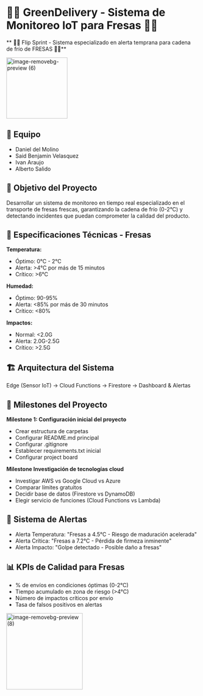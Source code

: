 # 🍓🍓 GreenDelivery - Sistema de Monitoreo IoT para Fresas 🍓🍓

** 🍓🍓 Flip Sprint - Sistema especializado en alerta temprana para cadena de frío de FRESAS 🍓🍓**



<img width="160" height="160" alt="image-removebg-preview (6)" src="https://github.com/user-attachments/assets/cea6e707-46e4-4d88-b908-767734b29b02" />




## 👥 Equipo
- Daniel del Molino
- Said Benjamin Velasquez  
- Ivan Araujo
- Alberto Salido

## 🎯 Objetivo del Proyecto
Desarrollar un sistema de monitoreo en tiempo real especializado en el transporte de fresas frescas, garantizando la cadena de frío (0-2°C) y detectando incidentes que puedan comprometer la calidad del producto.

## 🍓 Especificaciones Técnicas - Fresas

**Temperatura:**
- Óptimo: 0°C - 2°C
- Alerta: >4°C por más de 15 minutos
- Crítico: >6°C

**Humedad:**
- Óptimo: 90-95%
- Alerta: <85% por más de 30 minutos
- Crítico: <80%

**Impactos:**
- Normal: <2.0G
- Alerta: 2.0G-2.5G
- Crítico: >2.5G

## 🏗️ Arquitectura del Sistema
Edge (Sensor IoT) → Cloud Functions → Firestore → Dashboard & Alertas

## 🚀 Milestones del Proyecto

**Milestone 1: Configuración inicial del proyecto**
- Crear estructura de carpetas
- Configurar README.md principal
- Configurar .gitignore
- Establecer requirements.txt inicial
- Configurar project board

**Milestone Investigación de tecnologías cloud**
- Investigar AWS vs Google Cloud vs Azure
- Comparar límites gratuitos
- Decidir base de datos (Firestore vs DynamoDB)
- Elegir servicio de funciones (Cloud Functions vs Lambda)






## 🔔 Sistema de Alertas
- Alerta Temperatura: "Fresas a 4.5°C - Riesgo de maduración acelerada"
- Alerta Crítica: "Fresas a 7.2°C - Pérdida de firmeza inminente"
- Alerta Impacto: "Golpe detectado - Posible daño a fresas"

## 📊 KPIs de Calidad para Fresas
- % de envíos en condiciones óptimas (0-2°C)
- Tiempo acumulado en zona de riesgo (>4°C)
- Número de impactos críticos por envío
- Tasa de falsos positivos en alertas


<img width="200" height="200" alt="image-removebg-preview (8)" src="https://github.com/user-attachments/assets/5aacbb0e-b3c6-4872-aa54-2f157ac1b3e6" />

